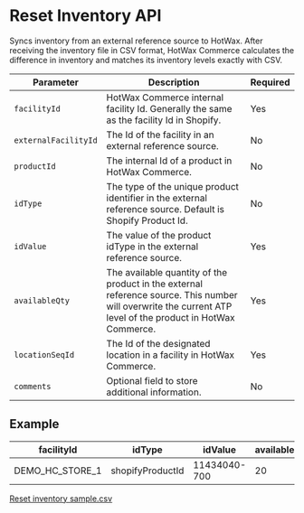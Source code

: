 # Reset Inventory API

Syncs inventory from an external reference source to HotWax. After receiving the inventory file in CSV format, HotWax Commerce calculates the difference in inventory and matches its inventory levels exactly with CSV.  


| Parameter | Description | Required |
|-----------|-------------|----------|
| `facilityId` | HotWax Commerce internal facility Id. Generally the same as the facility Id in Shopify. | Yes |
| `externalFacilityId` | The Id of the facility in an external reference source. | No |
| `productId` | The internal Id of a product in HotWax Commerce. | No |
| `idType` | The type of the unique product identifier in the external reference source. Default is Shopify Product Id. | No |
| `idValue` | The value of the product idType in the external reference source. | Yes |
| `availableQty` | The available quantity of the product in the external reference source. This number will overwrite the current ATP level of the product in HotWax Commerce. | Yes |
| `locationSeqId` | The Id of the designated location in a facility in HotWax Commerce. | Yes |
| `comments` | Optional field to store additional information. | No |


## Example

| facilityId | idType | idValue | availableQty | locationSeqId |
|----------- |------- |-------- |------------- |-------------- | 
| DEMO_HC_STORE_1 | shopifyProductId | 11434040-700 | 20 | TLTLTLLL01 |

[Reset inventory sample.csv](https://github.com/Dhiraj1405/oms-documentation/blob/BOPIS_API/Inventory/Samples/Reset%20inventory%20sample.csv)
